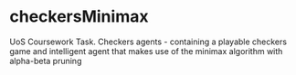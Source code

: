 # checkersMinimax
UoS Coursework Task. Checkers agents - containing a playable checkers game and intelligent agent that makes use of the minimax algorithm with alpha-beta pruning
